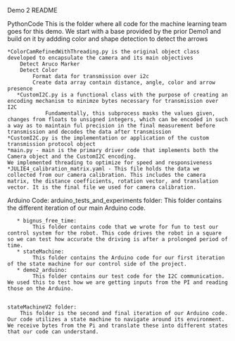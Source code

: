 Demo 2 README

PythonCode
	This is the folder where all code for the machine learning team goes for this demo.
	We start with a base provided by the prior Demo1 and build on it by addding color and shape detection to detect the arrows

	*ColorCamRefinedWithThreading.py is the original object class developed to encapsulate the camera and its main objectives
 		Detect Aruco Marker
   		Detect Color
     		Format data for transmission over i2c
       		Create data array contain distance, angle, color and arrow presence
       *CustomI2C.py is a functional class with the purpose of creating an encoding mechanism to minimze bytes necessary for transmission over I2C
                Fundamentally, this subprocess masks the values given, changes from floats to unsigned integers, which can be encoded in such a way as to maintain ful precision in the final measurement before transmission and decodes the data after transmission
	*CustomI2C.py is the implementation or application of the custom transmission protocol object
 	*main.py - main is the primary driver code that implements both the Camera object and the CustomI2C encoding. 
  	We implemented threading to optimize for speed and responsiveness
   	*JULIE4_calibration_matrix.yaml - This file holds the data we collected from our camera calibration. This includes the camera matrix, the distance coefficients, rotation vector, and translation vector. It is the final file we used for camera calibration.
   

Arduino Code:
    arduino_tests_and_experiments folder:
        This folder contains the different iteration of our main Arduino code.
        
	   * bignus_free_time: 
	        This folder contains code that we wrote for fun to test our control system for the robot. This code drives the robot in a square so we can test how accurate the driving is after a prolonged period of time. 
	   * stateMachine:
	        This folder contains the Arduino code for our first iteration of the state machine for our control side of the project.
       * demo2_arduino:
            This folder contains our test code for the I2C communication. We used this to test how we are getting inputs from the PI and reading those on the Arduino. 	


	stateMachineV2 folder:
	    This folder is the second and final iteration of our Arduino code. Our code utilizes a state machine to navigate around its environment. We receive bytes from the Pi and translate these into different states that our code can understand. 
